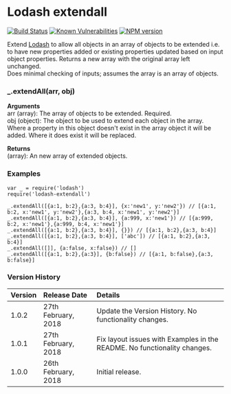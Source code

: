 # Lodash extendall

[![Build Status](https://travis-ci.org/davidwaterston/lodash-extendall.svg)](https://travis-ci.org/davidwaterston/lodash-extendall)
[![Known Vulnerabilities](https://snyk.io/test/github/davidwaterston/lodash-extendall/badge.svg?targetFile=package.json)](https://snyk.io/test/github/davidwaterston/lodash-extendall?targetFile=package.json)
[![NPM version](http://img.shields.io/npm/v/lodash-extendall.svg)](https://www.npmjs.com/package/lodash-extendall/)


Extend [Lodash](https://lodash.com/) to allow all objects in an array of objects to be extended i.e. to have new properties added or existing properties updated based on input object properties.
Returns a new array with the original array left unchanged.  
Does minimal checking of inputs; assumes the array is an array of objects.


### _.extendAll(arr, obj)

**Arguments**  
arr (array): The array of objects to be extended. Required.  
obj (object): The object to be used to extend each object in the array. Where a property in this object doesn't exist in the array object it will be added. Where it does exist it will be replaced.

**Returns**  
(array): An new array of extended objects.  


### Examples  
```
var _ = require('lodash')
require('lodash-extendall')

_.extendAll([{a:1, b:2},{a:3, b:4}], {x:'new1', y:'new2'}) // [{a:1, b:2, x:'new1', y:'new2'},{a:3, b:4, x:'new1', y:'new2'}]
_.extendAll([{a:1, b:2},{a:3, b:4}], {a:999, x:'new1'}) // [{a:999, b:2, x:'new1'},{a:999, b:4, x:'new1'}]
_.extendAll([{a:1, b:2},{a:3, b:4}], {}}) // [{a:1, b:2},{a:3, b:4}]
_.extendAll([{a:1, b:2},{a:3, b:4}], ['abc']) // [{a:1, b:2},{a:3, b:4}]
_.extendAll([]], {a:false, x:false}) // []
_.extendAll([{a:1, b:2},{a:3}], {b:false}) // [{a:1, b:false},{a:3, b:false}]
```


### Version History

| Version | Release Date | Details |   
| :-- | :-- | :-- |    
| 1.0.2 | 27th February, 2018 | Update the Version History. No functionality changes. |
| 1.0.1 | 27th February, 2018 | Fix layout issues with Examples in the README. No functionality changes. |
| 1.0.0 | 26th February, 2018 | Initial release. |
